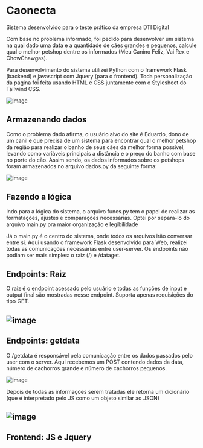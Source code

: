 # Caonecta
Sistema desenvolvido para o teste prático da empresa DTI Digital

Com base no problema informado, foi pedido para desenvolver um sistema na qual dado uma data e a quantidade de cães grandes e pequenos, calcule qual o melhor petshop dentre os informados (Meu Canino Feliz, Vai Rex e ChowChawgas).

Para desenvolvimento do sistema utilizei Python com o framework Flask (backend) e javascript com Jquery (para o frontend). Toda personalização da página foi feita usando HTML e CSS juntamente com o Stylesheet do Tailwind CSS.


![image](https://github.com/Ieafyy/Caonecta/assets/70926962/fcffbfeb-e288-4912-90fe-41abf8324cab)

<h2>Armazenando dados</h2>

Como o problema dado afirma, o usuário alvo do site é Eduardo, dono de um canil e que precisa de um sistema para encontrar qual o melhor petshop da região para realizar o banho de seus cães da melhor forma possível, levando como variáveis principais a distância e o preço do banho com base no porte do cão. Assim sendo, os dados informados sobre os petshops foram armazenados no arquivo dados.py da seguinte forma: 

![image](https://github.com/Ieafyy/Caonecta/assets/70926962/38e0c1f3-1fa4-4e2b-b17d-28b5372b7a03)

<h2>Fazendo a lógica</h2>

Indo para a lógica do sistema, o arquivo funcs.py tem o papel de realizar as formatações, ajustes e comparações necessárias. Optei por separa-lo do arquivo main.py pra maior organização e legibilidade

Já o main.py é o centro do sistema, onde todos os arquivos irão conversar entre si. Aqui usando o framework Flask desenvolvido para Web, realizei todas as comunicações necessárias entre user-server. Os endpoints não podiam ser mais simples: o raiz (/) e /dataget. 

<h2>Endpoints: Raiz</h2>

O raiz é o endpoint acessado pelo usuário e todas as funções de input e output final são mostradas nesse endpoint. Suporta apenas requisições do tipo GET.

![image](https://github.com/Ieafyy/Caonecta/assets/70926962/ca1724b3-00e2-4764-8865-97c6ad539d2d)
----------------------------------------------------

<h2>Endpoints: getdata</h2>

O /getdata é responsável pela comunicação entre os dados passados pelo user com o server. Aqui recebemos um POST contendo dados da data, número de cachorros grande e número de cachorros pequenos.

![image](https://github.com/Ieafyy/Caonecta/assets/70926962/d6a9711f-914c-43b1-95c4-d67ea2673f45)

Depois de todas as informações serem tratadas ele retorna um dicionário (que é interpretado pelo JS como um objeto similar ao JSON)

![image](https://github.com/Ieafyy/Caonecta/assets/70926962/09289c42-3b01-46bb-8715-bdaba41ccf72)
--------------------------------------------------

<h2>Frontend: JS e Jquery</h2>


